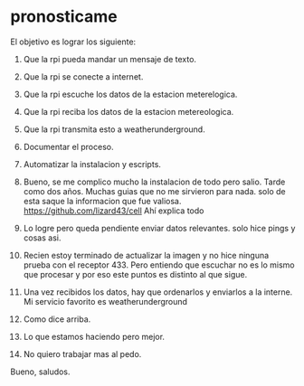 # pronosticame

El objetivo es lograr los siguiente:
1. Que la rpi pueda mandar un mensaje de texto.
2. Que la rpi se conecte a internet.
3. Que la rpi escuche los datos de la estacion meterelogica.
4. Que la rpi reciba los datos de la estacion metereologica.
5. Que la rpi transmita esto a weatherunderground.
6. Documentar el proceso.
7. Automatizar la instalacion y escripts.

1. Bueno, se me complico mucho la instalacion de todo pero salio. Tarde como dos años. Muchas guias que no me sirvieron para nada.
solo de esta saque la informacion que fue valiosa. https://github.com/lizard43/cell
Ahí explica todo
2. Lo logre pero queda pendiente enviar datos relevantes. solo hice pings y cosas asi.
3. Recien estoy terminado de actualizar la imagen y no hice ninguna prueba con el receptor 433. Pero entiendo que escuchar no es lo mismo que procesar y por eso este puntos es distinto al que sigue.
4. Una vez recibidos los datos, hay que ordenarlos y enviarlos a la interne. Mi servicio favorito es weatherunderground
5. Como dice arriba.
6. Lo que estamos haciendo pero mejor.
7. No quiero trabajar mas al pedo.

Bueno, saludos.
